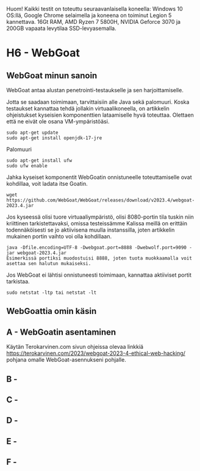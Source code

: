 Huom! Kaikki testit on toteuttu seuraavanlaisella koneella: Windows 10 OS:llä, Google Chrome selaimella ja koneena on toiminut Legion 5 kannettava. 16Gt RAM, AMD Ryzen 7 5800H, NVIDIA Geforce 3070 ja 200GB vapaata levytilaa SSD-levyasemalla.

# H6 - WebGoat
## WebGoat minun sanoin

WebGoat antaa alustan penetrointi-testaukselle ja sen harjoittamiselle.

Jotta se saadaan toimimaan, tarvittaisiin alle Java sekä palomuuri. 
Koska testaukset kannattaa tehdä jollakin virtuaalikoneella, on artikkelin ohjeistukset kyseisien komponenttien lataamiselle hyvä toteuttaa. Olettaen että ne eivät ole osana VM-ympäristöäsi.

    sudo apt-get update
    sudo apt-get install openjdk-17-jre

Palomuuri

    sudo apt-get install ufw
    sudo ufw enable

Jahka kyseiset komponentit WebGoatin onnistuneelle toteuttamiselle ovat kohdillaa, voit ladata itse Goatin.

    wget https://github.com/WebGoat/WebGoat/releases/download/v2023.4/webgoat-2023.4.jar

Jos kyseessä olisi tuore virtuaaliympäristö, olisi 8080-portin tila tuskin niin kriittinen tarkistettavaksi, omissa testeissämme Kalissa meillä on erittäin todennäköisesti se jo aktiivisena muulla instanssilla, joten artikkelin mukainen portin vaihto voi olla kohdillaan.

    java -Dfile.encoding=UTF-8 -Dwebgoat.port=8888 -Dwebwolf.port=9090 -jar webgoat-2023.4.jar
    Esimerkissä portiksi muodostuisi 8888, joten tuota muokkaamalla voit asettaa sen halutun mukaiseksi. 

Jos WebGoat ei lähtisi onnistuneesti toimimaan, kannattaa aktiiviset portit tarkistaa.
    
    sudo netstat -ltp tai netstat -lt


## WebGoattia omin käsin
## A - WebGoatin asentaminen

Käytän Terokarvinen.com sivun ohjeissa olevaa linkkiä https://terokarvinen.com/2023/webgoat-2023-4-ethical-web-hacking/ pohjana omalle WebGoat-asennukseni pohjalle.

## B - 

## C -

## D -

## E -

## F -
